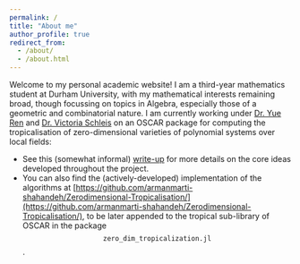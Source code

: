 ```yaml
---
permalink: /
title: "About me"
author_profile: true
redirect_from: 
  - /about/
  - /about.html
---
```


Welcome to my personal academic website! I am a third-year mathematics student at Durham University, with my mathematical interests remaining broad, though focussing on topics in Algebra, especially those of a geometric and combinatorial nature. I am currently working under [Dr. Yue Ren](https://www.yueren.de/) and [Dr. Victoria Schleis](https://victoriaschleis.github.io/index.html) on an OSCAR package for computing the tropicalisation of zero-dimensional varieties of polynomial systems over local fields:
  * See this (somewhat informal) [write-up](https://armanmarti-shahandeh.github.io/files/pseudoPaper_website.pdf) for more details on the core ideas developed throughout the project.
  * You can also find the (actively-developed) implementation of the algorithms at [https://github.com/armanmarti-shahandeh/Zerodimensional-Tropicalisation/](https://github.com/armanmarti-shahandeh/Zerodimensional-Tropicalisation/), to be later appended to the tropical sub-library of OSCAR in the package $$\texttt{zero_dim_tropicalization.jl}$$. 

